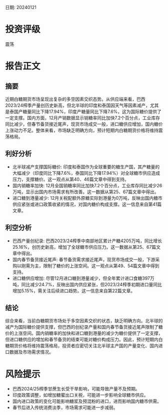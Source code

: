 
日期: 20240121

# 投资评级

震荡

# 报告正文

## 摘要

近期白糖期货市场呈现出复杂的多空因素交织态势。从供应端来看，巴西2023/24榨季产量创历史新高，但北半球的印度和泰国因天气等因素减产，尤其是泰国产糖量同比下降17.94%，印度产糖量同比下降7.6%，这为国际糖价提供了一定支撑。国内方面，12月产销数据显示销糖率同比加快7.2个百分点，工业库存同比减少，但春节备货接近尾声，现货市场成交一般，进口糖供应增加，国内糖价上涨动力不足。整体来看，市场缺乏明确方向，预计短期内白糖期货价格将维持震荡格局。

## 利好分析

* 北半球减产支撑国际糖价: 印度和泰国作为全球重要的糖生产国，其产糖量的大幅减少（印度同比下降7.6%，泰国同比下降17.94%）对全球糖市供应造成压力，支撑糖价。这一观点从第40、46篇文章中得到支持。
* 国内销糖率加快: 12月全国销糖率同比加快7.2个百分点，工业库存同比减少26万吨，显示出国内市场需求有所改善。这一数据从第25、67篇文章中得出。
* 进口糖到港量减少: 12月关税配额外原糖实际到港量为0万吨，反映出国内糖市供应紧张或进口政策收紧的情况，对国内糖价构成支撑。这一信息来自第41篇文章。

## 利空分析

* 巴西产量创纪录: 巴西2023/24榨季中南部地区累计产糖4205万吨，同比增长25.16%，创历史新高，增加了全球糖市供应压力。这一数据从第25、67篇文章中得出。
* 国内春节备货接近尾声: 春节备货需求接近尾声，现货市场成交一般，下游采购以刚需为主，限制了糖价的上涨空间。这一观点从第49、54篇文章中得到支持。
* 进口糖供应增加: 尽管12月进口糖到港量减少，但全年累计进口食糖397万吨，同比减少24.7%，反映出国内供应紧张，但2023/24榨季初期进口量同比增加5.15%，需关注后续进口趋势。这一信息来自第22篇文章。

## 结论

综合来看，当前白糖期货市场处于多空因素交织的状态，缺乏明确方向。北半球的减产为国际糖价提供支撑，但巴西的创纪录产量和国内春节备货接近尾声限制了糖价的上涨空间。国内销糖率的加快和进口糖到港量的减少为糖价提供了一定支撑，但进口糖供应的增加和春节备货的结束可能对糖价构成压力。因此，预计短期内白糖期货价格将维持震荡格局，投资者应密切关注北半球主产国的产量变化、国内进口数据及市场需求情况。

# 风险提示

* 巴西2024/25榨季甘蔗生长受干旱影响，可能导致产量不及预期。
* 印度政策调整，如增加糖蜜出口关税，可能进一步影响全球糖市供应。
* 国内进口政策的变化可能影响糖浆及预混粉的进口，进而影响国内糖市供需。
* 春节后进入传统消费淡季，市场需求可能进一步减弱。
